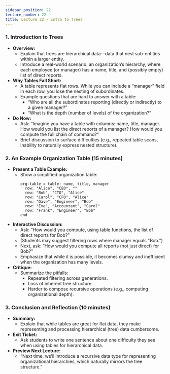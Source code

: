 ```yaml
---
sidebar_position: 22
lecture_number: 22
title: Lecture 22 - Intro to Trees
---
```


### 1. Introduction to Trees
- **Overview:**
  - Explain that trees are hierarchical data—data that nest sub-entities within a larger entity.
  - Introduce a real-world scenario: an organization’s hierarchy, where each employee (or manager) has a name, title, and (possibly empty) list of direct reports.
- **Why Tables Fall Short:**
  - A table represents flat rows. While you can include a “manager” field in each row, you lose the nesting of subordinates.
  - Example questions that are hard to answer with a table:
    - “Who are all the subordinates reporting (directly or indirectly) to a given manager?”
    - “What is the depth (number of levels) of the organization?”
- **Do Now:**
  - Ask: “Imagine you have a table with columns: name, title, manager. How would you list the direct reports of a manager? How would you compute the full chain of command?”
  - Brief discussion to surface difficulties (e.g., repeated table scans, inability to naturally express nested structure).

### 2. An Example Organization Table (15 minutes)
- **Present a Table Example:**
  - Show a simplified organization table:
    ```pyret
    org-table = table: name, title, manager
      row: "Alice", "CEO", ""
      row: "Bob", "CTO", "Alice"
      row: "Carol", "CFO", "Alice"
      row: "Dave", "Engineer", "Bob"
      row: "Eve", "Accountant", "Carol"
      row: "Frank", "Engineer", "Bob"
    end
    ```
- **Interactive Discussion:**
  - Ask: “How would you compute, using table functions, the list of direct reports for Bob?”  
  - (Students may suggest filtering rows where manager equals "Bob.")
  - Next, ask: “How would you compute all reports (not just direct) for Bob?”  
  - Emphasize that while it is possible, it becomes clumsy and inefficient when the organization has many levels.
- **Critique:**
  - Summarize the pitfalls:
    - Repeated filtering across generations.
    - Loss of inherent tree structure.
    - Harder to compose recursive operations (e.g., computing organizational depth).

### 3. Conclusion and Reflection (10 minutes)
- **Summary:**
  - Explain that while tables are great for flat data, they make representing and processing hierarchical (tree) data cumbersome.
- **Exit Ticket:**
  - Ask students to write one sentence about one difficulty they see when using tables for hierarchical data.
- **Preview Next Lecture:**
  - “Next time, we’ll introduce a recursive data type for representing organizational hierarchies, which naturally mirrors the tree structure.”


